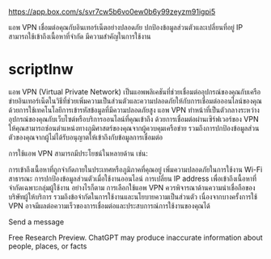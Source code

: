 https://app.box.com/s/svr7cw5b6vo0ew0b6y99zeyzm91igpi5



แอพ VPN เชื่อมต่อคุณกับอินเทอร์เน็ตอย่างปลอดภัย ปกป้องข้อมูลส่วนตัวและเปลี่ยนที่อยู่ IP สามารถใช้เข้าถึงเนื้อหาที่จำกัด มีความสำคัญในการใช้งาน
# scriptlnw
แอพ VPN (Virtual Private Network) เป็นแอพพลิเคชันที่ช่วยเชื่อมต่ออุปกรณ์ของคุณกับเครือข่ายอินเทอร์เน็ตในวิธีที่ช่วยเพิ่มความเป็นส่วนตัวและความปลอดภัยให้กับการเชื่อมต่อออนไลน์ของคุณ ด้วยการใช้เทคโนโลยีการเข้ารหัสข้อมูลที่มีความปลอดภัยสูง แอพ VPN ทำหน้าที่เป็นตัวกลางระหว่างอุปกรณ์ของคุณกับเว็บไซต์หรือบริการออนไลน์ที่คุณเข้าถึง ด้วยการเชื่อมต่อผ่านเซิร์ฟเวอร์ของ VPN ให้คุณสามารถซ่อนตำแหน่งทางภูมิศาสตร์ของคุณจากผู้ควบคุมเครือข่าย รวมถึงการปกป้องข้อมูลส่วนตัวของคุณจากผู้ไม่ได้รับอนุญาตให้เข้าถึงกับข้อมูลการเชื่อมต่อ

การใช้แอพ VPN สามารถมีประโยชน์ในหลายด้าน เช่น:

การเข้าถึงเนื้อหาที่ถูกจำกัดภายในประเทศหรือภูมิภาคที่คุณอยู่
เพิ่มความปลอดภัยในการใช้งาน Wi-Fi สาธารณะ
การปกป้องข้อมูลส่วนตัวเมื่อใช้งานออนไลน์
การเปลี่ยน IP address เพื่อเข้าถึงเนื้อหาที่จำกัดเฉพาะกลุ่มผู้ใช้งาน
อย่างไรก็ตาม การเลือกใช้แอพ VPN ควรพิจารณาด้านความน่าเชื่อถือของบริษัทผู้ให้บริการ รวมถึงข้อจำกัดในการใช้งานและนโยบายความเป็นส่วนตัว เนื่องจากบางครั้งการใช้ VPN อาจมีผลต่อความเร็วของการเชื่อมต่อและประสบการณ์การใช้งานของคุณได้





Send a message


Free Research Preview. ChatGPT may produce inaccurate information about people, places, or facts

